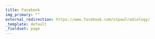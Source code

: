 ```yaml
---
title: Facebook
img_primary: ""
external_redirection: https://www.facebook.com/stpaulradiology/
_template: default
_fieldset: page
---
```

